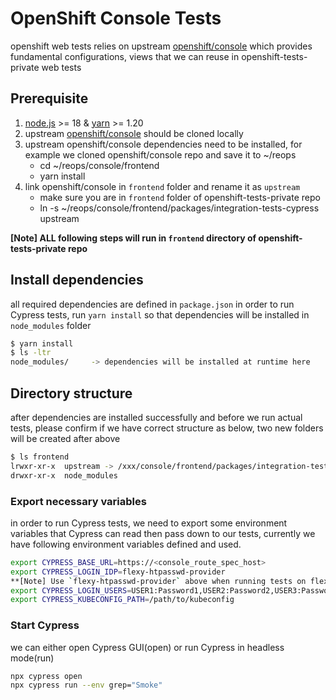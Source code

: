 # OpenShift Console Tests
openshift web tests relies on upstream [openshift/console](https://github.com/openshift/console/tree/master) which provides fundamental configurations, views that we can reuse in openshift-tests-private web tests

## Prerequisite
1. [node.js](https://nodejs.org/) >= 18 & [yarn](https://yarnpkg.com/en/docs/install) >= 1.20
2. upstream [openshift/console](https://github.com/openshift/console/tree/master) should be cloned locally
3. upstream openshift/console dependencies need to be installed, for example we cloned openshift/console repo and save it to ~/reops
   - cd ~/reops/console/frontend
   - yarn install
4. link openshift/console in `frontend` folder and rename it as `upstream`
   - make sure you are in `frontend` folder of openshift-tests-private repo
   - ln -s ~/reops/console/frontend/packages/integration-tests-cypress upstream


**[Note] ALL following steps will run in `frontend` directory of openshift-tests-private repo**
## Install dependencies
all required dependencies are defined in `package.json` in order to run Cypress tests, run `yarn install` so that dependencies will be installed in `node_modules` folder
```bash
$ yarn install
$ ls -ltr
node_modules/     -> dependencies will be installed at runtime here
```
## Directory structure
after dependencies are installed successfully and before we run actual tests, please confirm if we have correct structure as below, two new folders will be created after above
```bash
$ ls frontend
lrwxr-xr-x  upstream -> /xxx/console/frontend/packages/integration-tests-cypress
drwxr-xr-x  node_modules
````


### Export necessary variables
in order to run Cypress tests, we need to export some environment variables that Cypress can read then pass down to our tests, currently we have following environment variables defined and used.
```bash
export CYPRESS_BASE_URL=https://<console_route_spec_host>
export CYPRESS_LOGIN_IDP=flexy-htpasswd-provider
**[Note] Use `flexy-htpasswd-provider` above when running tests on flexy installed clusters and using any user other than kubeadmin. Use `kube:admin` when running tests as kubeadmin
export CYPRESS_LOGIN_USERS=USER1:Password1,USER2:Password2,USER3:Password3
export CYPRESS_KUBECONFIG_PATH=/path/to/kubeconfig
```
### Start Cypress
we can either open Cypress GUI(open) or run Cypress in headless mode(run)
```bash
npx cypress open
npx cypress run --env grep="Smoke"

```
